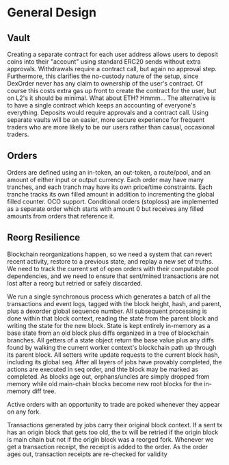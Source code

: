 # General Design

## Vault
Creating a separate contract for each user address allows users to deposit coins into their "account" using standard 
ERC20 sends without extra approvals.  Withdrawals require a contract call, but again no approval step.  Furthermore,
this clarifies the no-custody nature of the setup, since DexOrder never has any claim to ownership of the user's
contract.  Of course this costs extra gas up front to create the contract for the user, but on L2's it should be
minimal.  What about ETH?  Hmmm...  The alternative is to have a single contract which keeps an accounting of everyone's
everything.  Deposits would require approvals and a contract call.  Using separate vaults will be an easier, more secure 
experience for frequent traders who are more likely to be our users rather than casual, occasional traders.

## Orders
Orders are defined using an in-token, an out-token, a route/pool, and an amount of either input or output currency.
Each order may have many tranches, and each tranch may have its own price/time constraints. Each tranche tracks its
own filled amount in addition to incrementing the global filled counter. OCO support. Conditional orders (stoploss)
are implemented as a separate order which starts with amount 0 but receives any filled amounts from orders that
reference it.

## Reorg Resilience
Blockchain reorganizations happen, so we need a system that can revert recent activity, restore to a previous state,
and replay a new set of truths.  We need to track the current set of open orders with their computable pool 
dependencies, and we need to ensure that sent/mined transactions are not lost after a reorg but retried or safely 
discarded.

We run a single synchronous process which generates a batch of all the transactions and event logs, tagged
with the block height, hash, and parent, plus a dexorder global sequence number. All subsequent processing is done
within that block context, reading the state from the parent block and writing the state for the new block. State
is kept entirely in-memory as a base state from an old block plus diffs organized in a tree of blockchain branches.
All getters of a state object return the base value plus any diffs found by walking the current worker context's
blockchain path up through its parent block. All setters write update requests to the current block hash, including
its global seq. After all layers of jobs have provably completed, the actions are executed in seq order, and thte block
may be marked as completed. As blocks age out, orphans/uncles are simply dropped from memory while old main-chain blocks
become new root blocks for the in-memory diff tree.

Active orders with an opportunity to trade are poked whenever they appear on any fork.

Transactions generated by jobs carry their original block context. If a sent tx has an origin block that gets too old,
the tx will be retried if the origin block is main chain but not if the origin block was a reorged fork. Whenever we 
get a transaction receipt, the receipt is added to the order. As the order ages out, transaction receipts are 
re-checked for validity
